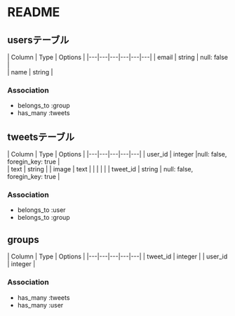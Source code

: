 # README

## usersテーブル

| Column  | Type  | Options  |
|---|---|---|---|---|---|
| email  | string  | null: false  |  
| name  | string  | 

### Association
- belongs_to :group
- has_many :tweets

## tweetsテーブル

| Column  | Type  | Options  |
|---|---|---|---|---|
| user_id | integer |null: false, foregin_key: true   |  
|  text  |  string |
| image | text  |   |   |   |   |
| tweet_id  | string  | null: false, foregin_key: true | 

### Association
- belongs_to :user
- belongs_to :group

## groups

| Column  | Type  | Options  |
|---|---|---|---|---|
| tweet_id  | integer  |
| user_id  | integer  |

### Association
- has_many :tweets
- has_many :user

